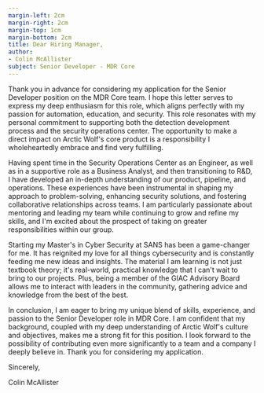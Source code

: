 ```yaml
---
margin-left: 2cm
margin-right: 2cm
margin-top: 1cm
margin-bottom: 2cm
title: Dear Hiring Manager,  
author:
- Colin McAllister
subject: Senior Developer - MDR Core
---  
```



   Thank you in advance for considering my application for the Senior Developer position on the MDR Core team. I hope this letter serves to express my deep enthusiasm for this role, which aligns perfectly with my passion for automation, education, and security. This role resonates with my personal commitment to supporting both the detection development process and the security operations center. The opportunity to make a direct impact on Arctic Wolf's core product is a responsibility I wholeheartedly embrace and find very fulfilling.  

   Having spent time in the Security Operations Center as an Engineer, as well as in a supportive role as a Business Analyst, and then transitioning to R&D, I have developed an in-depth understanding of our product, pipeline, and operations. These experiences have been instrumental in shaping my approach to problem-solving, enhancing security solutions, and fostering collaborative relationships across teams. I am particularly passionate about mentoring and leading my team while continuing to grow and refine my skills, and I'm excited about the prospect of taking on greater responsibilities within our group.  

   Starting my Master's in Cyber Security at SANS has been a game-changer for me. It has reignited my love for all things cybersecurity and is constantly feeding me new ideas and insights. The material I am learning is not just textbook theory; it's real-world, practical knowledge that I can't wait to bring to our projects. Plus, being a member of the GIAC Advisory Board allows me to interact with leaders in the community, gathering advice and knowledge from the best of the best.  

   In conclusion, I am eager to bring my unique blend of skills, experience, and passion to the Senior Developer role in MDR Core. I am confident that my background, coupled with my deep understanding of Arctic Wolf's culture and objectives, makes me a strong fit for this position. I look forward to the possibility of contributing even more significantly to a team and a company I deeply believe in. Thank you for considering my application.  

Sincerely,  

Colin McAllister